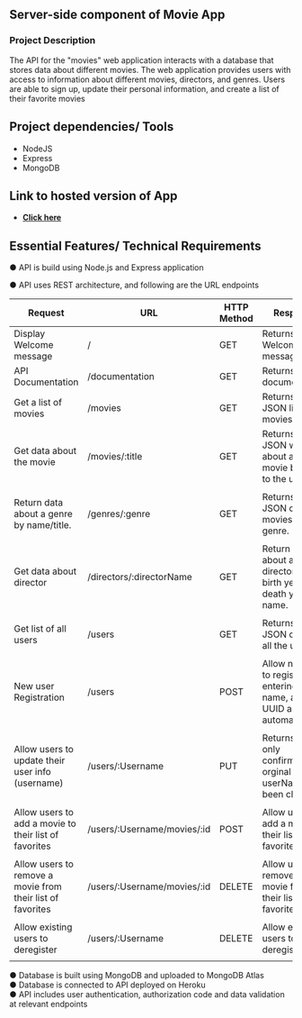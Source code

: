 ## Server-side component of Movie App

### <b> Project Description </b>

The API for the "movies" web application interacts with a database that stores data about different movies. The web application provides users with access to information about different movies, directors, and genres. Users are able to sign up, update their personal information, and create a list of their favorite movies

## Project dependencies/ Tools

- NodeJS
- Express
- MongoDB

## Link to hosted version of App

- **[Click here](https://myflixapp1.herokuapp.com/)**


## Essential Features/ Technical Requirements

● API is build using Node.js and Express application

● API uses REST architecture, and following are the URL endpoints

| Request                                                    | URL                         | HTTP Method | Response                                                                           |
| ---------------------------------------------------------- | --------------------------- | ----------- | ---------------------------------------------------------------------------------- |
| Display Welcome message                                    | /                           | GET         | Returns Welcome message.                                                           |
| API Documentation                                          | /documentation              | GET         | Returns API documentation.                                                         |
| Get a list of movies                                       | /movies                     | GET         | Returns a JSON list of movies.                                                     |
| Get data about the movie                                   | /movies/:title              | GET         | Returns a JSON with data about a single movie by title to the user.                |
|                                                            |
| Return data about a genre by name/title.                   | /genres/:genre              | GET         | Returns a JSON data with movies of that genre.                                     |
|                                                            |
| Get data about director                                    | /directors/:directorName    | GET         | Return data about a director (bio, birth year, death year) by name.                |
|                                                            |
| Get list of all users                                      | /users                      | GET         | Returns a JSON data with all the users.                                            |
|                                                            |
| New user Registration                                      | /users                      | POST        | Allow new user to register entering his name, age and UUID assigned automatically. |
|                                                            |
| Allow users to update their user info (username)           | /users/:Username            | PUT         | Returns a text only confirming orginal userName has been changed.                  |
|                                                            |
| Allow users to add a movie to their list of favorites      | /users/:Username/movies/:id | POST        | Allow users to add a movie to their list of favorites.                             |
|                                                            |
| Allow users to remove a movie from their list of favorites | /users/:Username/movies/:id | DELETE      | Allow users to remove a movie from their list of favorites.                        |
|                                                            |
| Allow existing users to deregister                         | /users/:Username            | DELETE      | Allow existing users to deregister.                                                |
|                                                            |

● Database is built using MongoDB and uploaded to MongoDB Atlas <br />
● Database is connected to API deployed on Heroku<br />
● API includes user authentication, authorization code and data validation at relevant endpoints
